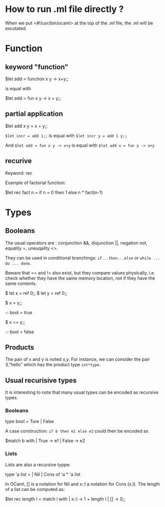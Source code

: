 # How to run .ml file directly ? 

When we put <#!/usr/bin/ocaml> at the top of the .ml file, the .ml will be excutated.

# Function

## keyword "function"

$let add = function x y -> x+y;;

is equal with

$let add = fun x y -> x + y;;

## partial application

$let add x y = x + y;;

`$let incr = add 1;;` is equal with `$let incr y = add 1 y;;`

And `$let add = fun x y -> x+y` is equal with `$let add x = fun y -> x+y`


## recurive

Keyword: rec

Example of factorial function:

$let rec fact n = 
	if n = 0 then 1 else n * fact(n-1)


# Types
## Booleans

The usual operators are : conjunction &&, disjunction ||, negation not, equality =, uneuqality <>.

They can be used in conditional branchings: `if...then...else` or `while ... do ... done`.

Beware that == and != also exist, but they compare values physically, i.e. check whether they have the same memory location, not if they have the same contents.

$ let x = ref 0;;
$ let y = ref 0;;

$ x = y;;

-: bool = true

$ x == y;;

-: bool = false

## Products

The pair of x and y is noted x,y. For instance, we can consider the pair 3,"hello" which has the product type `int*type`. 


## Usual recurisive types

It is interesting to note that many usual types can be encoded as recursive types.

### Booleans

type bool = Ture | False


A case construction: `if b then e1 else e2` could then be encoded as

$match b with 
	| True -> e1
	| False -> e2

### Lists

Lists are also a recursive typpe:


type 'a list = 
	| Nil
	| Cons of 'a * 'a list


In OCaml, [] is a notation for Nil and x::l a notation for Cons (x,l). The length of a list can be computed as:

$let rec length l = 
	match l with
	| x::l -> 1 + length l
	| [] -> 0;;


### 



























